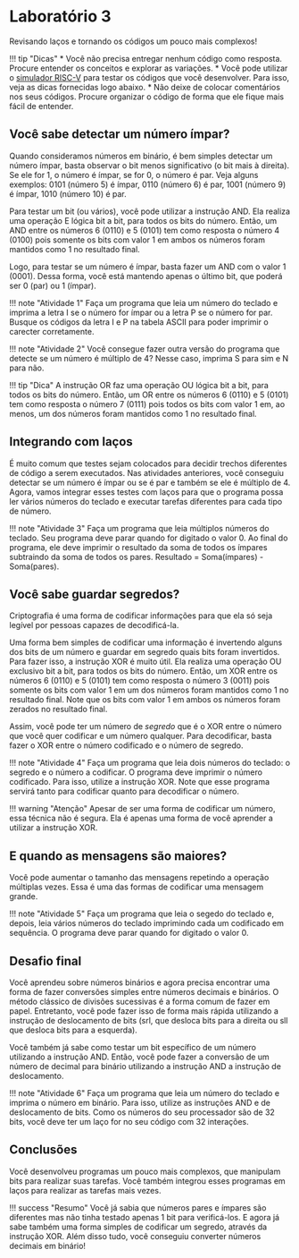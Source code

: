 # Laboratório 3

Revisando laços e tornando os códigos um pouco mais complexos!

!!! tip "Dicas"
    * Você não precisa entregar nenhum código como resposta. Procure entender os conceitos e explorar as variações.
    * Você pode utilizar o [simulador RISC-V](https://ascslab.org/research/briscv/simulator/simulator.html) para testar os códigos que você desenvolver. Para isso, veja as dicas fornecidas logo abaixo.
    * Não deixe de colocar comentários nos seus códigos. Procure organizar o código de forma que ele fique mais fácil de entender.

## Você sabe detectar um número ímpar?

Quando consideramos números em binário, é bem simples detectar um número ímpar, basta observar o bit menos significativo (o bit mais à direita). Se ele for 1, o número é ímpar, se for 0, o número é par. Veja alguns exemplos: 0101 (número 5) é ímpar, 0110 (número 6) é par, 1001 (número 9) é ímpar, 1010 (número 10) é par.

Para testar um bit (ou vários), você pode utilizar a instrução AND. Ela realiza uma operação E lógica bit a bit, para todos os bits do número. Então, um AND entre os números 6 (0110) e 5 (0101) tem como resposta o número 4 (0100) pois somente os bits com valor 1 em ambos os números foram mantidos como 1 no resultado final. 

Logo, para testar se um número é ímpar, basta fazer um AND com o valor 1 (0001). Dessa forma, você está mantendo apenas o último bit, que poderá ser 0 (par) ou 1 (ímpar).

!!! note "Atividade 1"
    Faça um programa que leia um número do teclado e imprima a letra I se o número for ímpar ou a letra P se o número for par. Busque os códigos da letra I e P na tabela ASCII para poder imprimir o carecter corretamente.

!!! note "Atividade 2"
    Você consegue fazer outra versão do programa que detecte se um número é múltiplo de 4? Nesse caso, imprima S para sim e N para não.

!!! tip "Dica"
    A instrução OR faz uma operação OU lógica bit a bit, para todos os bits do número. Então, um OR entre os números 6 (0110) e 5 (0101) tem como resposta o número 7 (0111) pois todos os bits com valor 1 em, ao menos, um dos números foram mantidos como 1 no resultado final.

## Integrando com laços

É muito comum que testes sejam colocados para decidir trechos diferentes de código a serem executados. Nas atividades anteriores, você conseguiu detectar se um número é ímpar ou se é par e também se ele é múltiplo de 4. Agora, vamos integrar esses testes com laços para que o programa possa ler vários números do teclado e executar tarefas diferentes para cada tipo de número.

!!! note "Atividade 3"
    Faça um programa que leia múltiplos números do teclado. Seu programa deve parar quando for digitado o valor 0. Ao final do programa, ele deve imprimir o resultado da soma de todos os ímpares subtraindo da soma de todos os pares. Resultado = Soma(ímpares) - Soma(pares).

## Você sabe guardar segredos?

Criptografia é uma forma de codificar informações para que ela só seja legível por pessoas capazes de decodificá-la. 

Uma forma bem simples de codificar uma informação é invertendo alguns dos bits de um número e guardar em segredo quais bits foram invertidos. Para fazer isso, a instrução XOR é muito útil. Ela realiza uma operação OU exclusivo bit a bit, para todos os bits do número. Então, um XOR entre os números 6 (0110) e 5 (0101) tem como resposta o número 3 (0011) pois somente os bits com valor 1 em um dos números foram mantidos como 1 no resultado final. Note que os bits com valor 1 em ambos os números foram zerados no resultado final.

Assim, você pode ter um número de *segredo* que é o XOR entre o número que você quer codificar e um número qualquer. Para decodificar, basta fazer o XOR entre o número codificado e o número de segredo.

!!! note "Atividade 4"
    Faça um programa que leia dois números do teclado: o segredo e o número a codificar. O programa deve imprimir o número codificado. Para isso, utilize a instrução XOR. Note que esse programa servirá tanto para codificar quanto para decodificar o número.

!!! warning "Atenção"
    Apesar de ser uma forma de codificar um número, essa técnica não é segura. Ela é apenas uma forma de você aprender a utilizar a instrução XOR.

## E quando as mensagens são maiores?

Você pode aumentar o tamanho das mensagens repetindo a operação múltiplas vezes. Essa é uma das formas de codificar uma mensagem grande.

!!! note "Atividade 5"
    Faça um programa que leia o segedo do teclado e, depois, leia vários números do teclado imprimindo cada um codificado em sequência. O programa deve parar quando for digitado o valor 0.

## Desafio final

Você aprendeu sobre números binários e agora precisa encontrar uma forma de fazer conversões simples entre números decimais e binários. O método clássico de divisões sucessivas é a forma comum de fazer em papel. Entretanto, você pode fazer isso de forma mais rápida utilizando a instrução de deslocamento de bits (srl, que desloca bits para a direita ou sll que desloca bits para a esquerda). 

Você também já sabe como testar um bit específico de um número utilizando a instrução AND. Então, você pode fazer a conversão de um número de decimal para binário utilizando a instrução AND a instrução de deslocamento.

!!! note "Atividade 6"
    Faça um programa que leia um número do teclado e imprima o número em binário. Para isso, utilize as instruções AND e de deslocamento de bits. Como os números do seu processador são de 32 bits, você deve ter um laço for no seu código com 32 interações.

## Conclusões

Você desenvolveu programas um pouco mais complexos, que manipulam bits para realizar suas tarefas. Você também integrou esses programas em laços para realizar as tarefas mais vezes.

!!! success "Resumo"
    Você já sabia que números pares e ímpares são diferentes mas não tinha testado apenas 1 bit para verificá-los. E agora já sabe também uma forma simples de codificar um segredo, através da instrução XOR. Além disso tudo, você conseguiu converter números decimais em binário!
